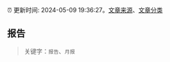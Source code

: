 :alarm_clock: 更新时间: 2024-05-09 19:36:27。[文章来源](/README.md)、[文章分类](/TAGS.md)

## 报告


> 关键字：`报告`、`月报`



